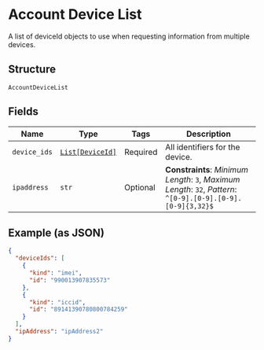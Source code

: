 
# Account Device List

A list of deviceId objects to use when requesting information from multiple devices.

## Structure

`AccountDeviceList`

## Fields

| Name | Type | Tags | Description |
|  --- | --- | --- | --- |
| `device_ids` | [`List[DeviceId]`](../../doc/models/device-id.md) | Required | All identifiers for the device. |
| `ipaddress` | `str` | Optional | **Constraints**: *Minimum Length*: `3`, *Maximum Length*: `32`, *Pattern*: `^[0-9].[0-9].[0-9].[0-9]{3,32}$` |

## Example (as JSON)

```json
{
  "deviceIds": [
    {
      "kind": "imei",
      "id": "990013907835573"
    },
    {
      "kind": "iccid",
      "id": "89141390780800784259"
    }
  ],
  "ipAddress": "ipAddress2"
}
```

